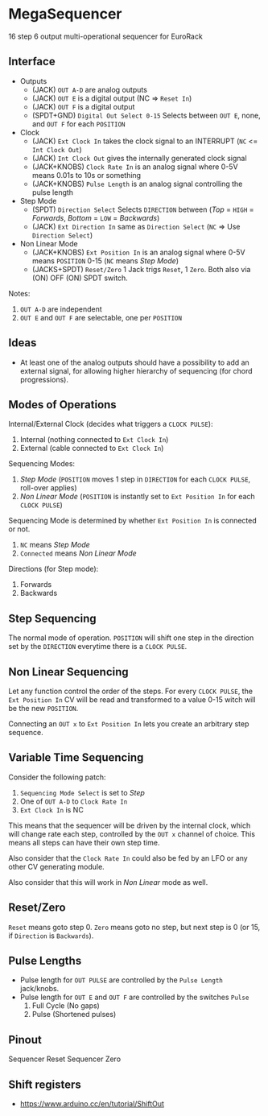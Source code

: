 # MegaSequencer

16 step 6 output multi-operational sequencer for EuroRack

## Interface

* Outputs
  * (JACK) `OUT A-D` are analog outputs
  * (JACK) `OUT E` is a digital output (NC => `Reset In`)
  * (JACK) `OUT F` is a digital output
  * (SPDT+GND) `Digital Out Select 0-15` Selects between `OUT E`, none, and `OUT F` for each `POSITION`
* Clock
  * (JACK) `Ext Clock In` takes the clock signal to an INTERRUPT (`NC` <= `Int Clock Out`)
  * (JACK) `Int Clock Out` gives the internally generated clock signal
  * (JACK+KNOBS) `Clock Rate In` is an analog signal where 0-5V means 0.01s to 10s or something
  * (JACK+KNOBS) `Pulse Length` is an analog signal controlling the pulse length
* Step Mode
  * (SPDT) `Direction Select` Selects `DIRECTION` between (_Top_ = `HIGH` = _Forwards_, _Bottom_ = `LOW` = _Backwards_)
  * (JACK) `Ext Direction In` same as `Direction Select` (`NC` => Use `Direction Select`)
* Non Linear Mode
  * (JACK+KNOBS) `Ext Position In` is an analog signal where 0-5V means `POSITION` 0-15 (`NC` means _Step Mode_)
  * (JACKS+SPDT) `Reset/Zero` 1 Jack trigs `Reset`, 1 `Zero`. Both also via (ON) OFF (ON) SPDT switch.

Notes:
1. `OUT A-D` are independent
2. `OUT E` and `OUT F` are selectable, one per `POSITION`

## Ideas

* At least one of the analog outputs should have a possibility to add an external signal, for
  allowing higher hierarchy of sequencing (for chord progressions).

## Modes of Operations

Internal/External Clock (decides what triggers a `CLOCK PULSE`):
1. Internal (nothing connected to `Ext Clock In`)
2. External (cable connected to `Ext Clock In`)

Sequencing Modes:
1. _Step Mode_ (`POSITION` moves 1 step in `DIRECTION` for each `CLOCK PULSE`, roll-over applies)
2. _Non Linear Mode_ (`POSITION` is instantly set to `Ext Position In` for each `CLOCK PULSE`)

Sequencing Mode is determined by whether `Ext Position In` is connected or not.
1. `NC` means _Step Mode_
2. `Connected` means _Non Linear Mode_

Directions (for Step mode):
1. Forwards
2. Backwards

## Step Sequencing

The normal mode of operation. `POSITION` will shift one step in the direction
set by the `DIRECTION` everytime there is a `CLOCK PULSE`.

## Non Linear Sequencing

Let any function control the order of the steps. For every `CLOCK PULSE`, the
`Ext Position In` CV will be read and transformed to a value 0-15 witch will
be the new `POSITION`.

Connecting an `OUT x` to `Ext Position In` lets you create an arbitrary step
sequence.

## Variable Time Sequencing

Consider the following patch:

1. `Sequencing Mode Select` is set to _Step_
2. One of `OUT A-D` to `Clock Rate In`
3. `Ext Clock In` is NC

This means that the sequencer will be driven by the internal clock, which will
change rate each step, controlled by the `OUT x` channel of choice. This means
all steps can have their own step time.

Also consider that the `Clock Rate In` could also be fed by an LFO or any other
CV generating module.

Also consider that this will work in _Non Linear_ mode as well.

## Reset/Zero

`Reset` means goto step 0.
`Zero` means goto no step, but next step is 0 (or 15, if `Direction` is `Backwards`).

## Pulse Lengths

* Pulse length for `OUT PULSE` are controlled by the `Pulse Length` jack/knobs.
* Pulse length for `OUT E` and `OUT F` are controlled by the switches `Pulse`
  1. Full Cycle (No gaps)
  2. Pulse (Shortened pulses)

## Pinout

Sequencer Reset
Sequencer Zero

## Shift registers

* https://www.arduino.cc/en/tutorial/ShiftOut
